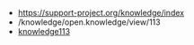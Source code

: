 - https://support-project.org/knowledge/index
- /knowledge/open.knowledge/view/113
- [knowledge113](/knowledge/open.knowledge/view/113)

